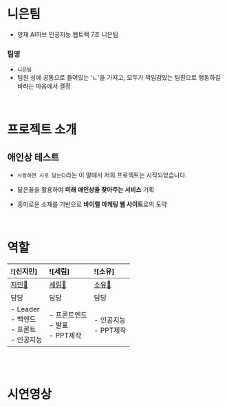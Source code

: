 # 니은팀

- 양재 AI허브 인공지능 웹트랙 7조 니은팀
### **팀명**

- `니은팀`
- 팀원 성에 공통으로 들어있는 ‘ㄴ'을 가지고, 모두가 책임감있는 팀원으로 행동하길 바라는 마음에서 결정

<br>

# 프로젝트 소개

## **애인상 테스트** 
- `사랑하면 서로 닮는다`라는 이 말에서 저희 프로젝트는 시작되었습니다.

- 닮은꼴을 활용하여 **미래 애인상을 찾아주는 서비스** 기획
- 흥미로운 소재를 기반으로 **바이럴 마케팅 웹 사이트**로의 도약

<br>

# 역할

|![신지민]|![세림]|![소유]|
|:---|:---|:---|
| [지민🐣](https://github.com/JJIMINSHIN) |[세림🐹](https://github.com/anonymousRecords)| [소유🐻](https://github.com/Sososoy)|
| 담당 | 담당 | 담당 |
|- Leader <br> - 백엔드 <br> - 프론트 <br> - 인공지능 <br> |- 프론트엔드 <br> - 발표 <br> - PPT제작 |-  인공지능 <br> - PPT제작|

<br><br>

# 시연영상
